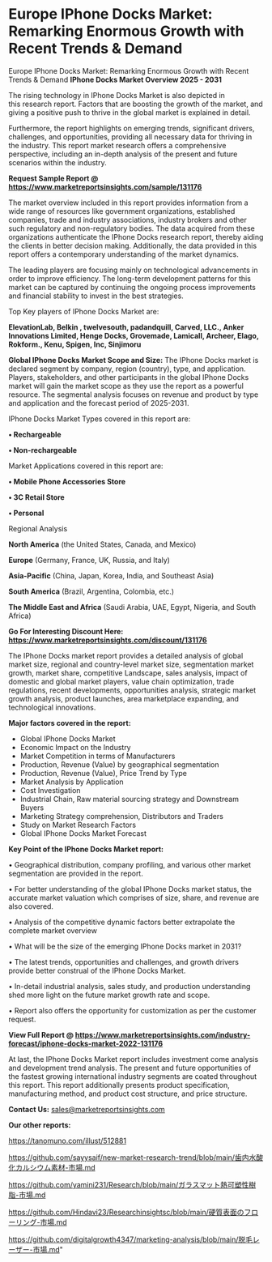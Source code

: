# Europe IPhone Docks Market: Remarking Enormous Growth with Recent Trends & Demand
Europe IPhone Docks Market: Remarking Enormous Growth with Recent Trends & Demand
<Strong> IPhone Docks Market Overview 2025 - 2031</strong>

The rising technology in IPhone Docks Market is also depicted in this research report. Factors that are boosting the growth of the market, and giving a positive push to thrive in the global market is explained in detail.

Furthermore, the report highlights on emerging trends, significant drivers, challenges, and opportunities, providing all necessary data for thriving in the industry. This report market research offers a comprehensive perspective, including an in-depth analysis of the present and future scenarios within the industry.

<strong>Request Sample Report @ <a href=https://www.marketreportsinsights.com/sample/131176>https://www.marketreportsinsights.com/sample/131176</a></strong>

The market overview included in this report provides information from a wide range of resources like government organizations, established companies, trade and industry associations, industry brokers and other such regulatory and non-regulatory bodies. The data acquired from these organizations authenticate the IPhone Docks research report, thereby aiding the clients in better decision making. Additionally, the data provided in this report offers a contemporary understanding of the market dynamics.

The leading players are focusing mainly on technological advancements in order to improve efficiency. The long-term development patterns for this market can be captured by continuing the ongoing process improvements and financial stability to invest in the best strategies.

Top Key players of IPhone Docks Market are:

<strong>ElevationLab, Belkin , twelvesouth, padandquill, Carved, LLC., Anker Innovations Limited, Henge Docks, Grovemade, Lamicall, Archeer, Elago, Rokform., Kenu, Spigen, Inc, Sinjimoru</strong>

<strong><b>Global IPhone Docks Market Scope and Size:</b></strong>
The IPhone Docks market is declared segment by company, region (country), type, and application. Players, stakeholders, and other participants in the global IPhone Docks market will gain the market scope as they use the report as a powerful resource. The segmental analysis focuses on revenue and product by type and application and the forecast period of 2025-2031.

IPhone Docks Market Types covered in this report are:

<strong>• Rechargeable

• Non-rechargeable</strong>

Market Applications covered in this report are:

<strong>• Mobile Phone Accessories Store

• 3C Retail Store

• Personal</strong> 

Regional Analysis

<strong>North America</strong> (the United States, Canada, and Mexico)

<strong>Europe</strong> (Germany, France, UK, Russia, and Italy)

<strong>Asia-Pacific</strong> (China, Japan, Korea, India, and Southeast Asia)

<strong>South America</strong> (Brazil, Argentina, Colombia, etc.)

<strong>The Middle East and Africa</strong> (Saudi Arabia, UAE, Egypt, Nigeria, and South Africa)

<strong>Go For Interesting Discount Here: <a href=https://www.marketreportsinsights.com/discount/131176>https://www.marketreportsinsights.com/discount/131176</a></strong>

The IPhone Docks market report provides a detailed analysis of global market size, regional and country-level market size, segmentation market growth, market share, competitive Landscape, sales analysis, impact of domestic and global market players, value chain optimization, trade regulations, recent developments, opportunities analysis, strategic market growth analysis, product launches, area marketplace expanding, and technological innovations.

<strong><b>Major factors covered in the report:</b></strong>
<ul>
  <li>Global IPhone Docks Market </li>
  <li>Economic Impact on the Industry</li>
  <li>Market Competition in terms of Manufacturers</li>
  <li>Production, Revenue (Value) by geographical segmentation</li>
  <li>Production, Revenue (Value), Price Trend by Type</li>
  <li>Market Analysis by Application</li>
  <li>Cost Investigation</li>
  <li>Industrial Chain, Raw material sourcing strategy and Downstream Buyers</li>
  <li>Marketing Strategy comprehension, Distributors and Traders</li>
  <li>Study on Market Research Factors</li>
  <li>Global IPhone Docks Market Forecast</li>
</ul>

<strong><b>Key Point of the IPhone Docks Market report:</b></strong>

• Geographical distribution, company profiling, and various other market segmentation are provided in the report.

• For better understanding of the global IPhone Docks market status, the accurate market valuation which comprises of size, share, and revenue are also covered.

• Analysis of the competitive dynamic factors better extrapolate the complete market overview

• What will be the size of the emerging IPhone Docks market in 2031?

• The latest trends, opportunities and challenges, and growth drivers provide better construal of the IPhone Docks Market.

• In-detail industrial analysis, sales study, and production understanding shed more light on the future market growth rate and scope.

• Report also offers the opportunity for customization as per the customer request.

<strong><b>View Full Report @ <a href=https://www.marketreportsinsights.com/industry-forecast/iphone-docks-market-2022-131176>https://www.marketreportsinsights.com/industry-forecast/iphone-docks-market-2022-131176</a></b></strong>


At last, the IPhone Docks Market report includes investment come analysis and development trend analysis. The present and future opportunities of the fastest growing international industry segments are coated throughout this report. This report additionally presents product specification, manufacturing method, and product cost structure, and price structure.

<strong>Contact Us:</strong>
sales@marketreportsinsights.com

<strong>Our other reports:</strong>

<a href=https://tanomuno.com/illust/512881>https://tanomuno.com/illust/512881</a>

<a href=https://github.com/sayysaif/new-market-research-trend/blob/main/歯内水酸化カルシウム素材-市場.md>https://github.com/sayysaif/new-market-research-trend/blob/main/歯内水酸化カルシウム素材-市場.md</a>

<a href=https://github.com/yamini231/Research/blob/main/ガラスマット熱可塑性樹脂-市場.md>https://github.com/yamini231/Research/blob/main/ガラスマット熱可塑性樹脂-市場.md</a>

<a href=https://github.com/Hindavi23/Researchinsightsc/blob/main/硬質表面のフローリング-市場.md>https://github.com/Hindavi23/Researchinsightsc/blob/main/硬質表面のフローリング-市場.md</a>

<a href=https://github.com/digitalgrowth4347/marketing-analysis/blob/main/脱毛レーザー-市場.md>https://github.com/digitalgrowth4347/marketing-analysis/blob/main/脱毛レーザー-市場.md</a>"
